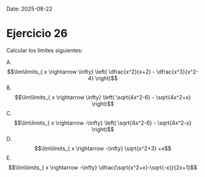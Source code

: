 Date: 2025-08-22

# Ejercicio 26

 
Calcular los límites siguientes:

A.  $$\lim\limits_{ x \rightarrow  \infty}  \left( \dfrac{x^2}{x+2} - \dfrac{x^3}{x^2-4} \right)$$
B.  $$\lim\limits_{ x \rightarrow  \infty}  \left( \sqrt{4x^2-6} - \sqrt{4x^2+x} \right)$$
C.  $$\lim\limits_{ x \rightarrow  -\infty}  \left( \sqrt{4x^2-6} - \sqrt{4x^2-x} \right)$$
D.  $$\lim\limits_{ x \rightarrow  -\infty}  \sqrt{x^2+3} +x$$
E.  $$\lim\limits_{ x \rightarrow  -\infty}  \dfrac{\sqrt{x^2+x}-\sqrt{-x}}{2x+1}$$
